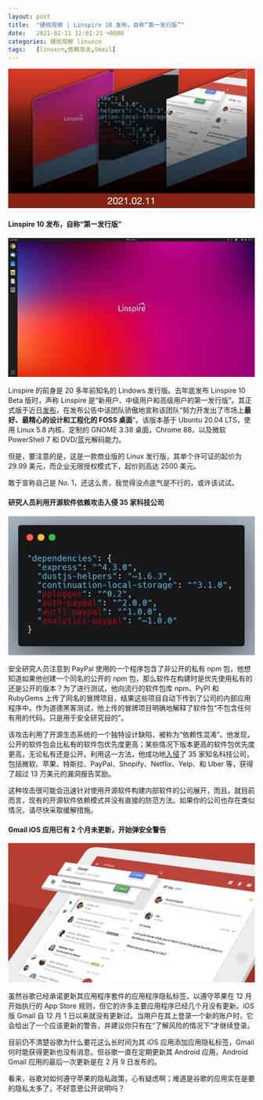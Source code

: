 ```yaml
---
layout: post
title:	"硬核观察 | Linspire 10 发布，自称“第一发行版”"
date:	2021-02-11 12:01:21 +0800 
categories:	硬核观察 linuxcn 
tags:	[linuxcn,依赖攻击,Gmail]
---
```



![](/Asserts/Images/album/202102/11/120016t7ebrbob7wo1b1kk.jpg)


#### Linspire 10 发布，自称“第一发行版”


![](/Asserts/Images/album/202102/11/120027f2nmxohocmnq6ecf.jpg)


Linspire 的前身是 20 多年前知名的 Lindows 发行版。去年底发布 Linspire 10 Beta 版时，声称 Linspire 是“新用户、中级用户和高级用户的第一发行版”。其正式版于近日[发布](https://www.linspirelinux.com/2021/02/linspire-10-released.html)，在发布公告中该团队骄傲地宣称该团队“努力开发出了市场上**最好、最精心的设计和工程化的 FOSS 桌面**”。该版本基于 Ubuntu 20.04 LTS，使用 Linux 5.8 内核、定制的 GNOME 3.38 桌面，Chrome 88，以及微软 PowerShell 7 和 DVD/蓝光解码能力。


但是，要注意的是，这是一款商业版的 Linux 发行版，其单个许可证的起价为 29.99 美元，而企业无限授权模式下，起价则高达 2500 美元。


敢于宣称自己是 No. 1，还这么贵，我觉得没点底气是不行的，或许该试试。


#### 研究人员利用开源软件依赖攻击入侵 35 家科技公司


![](/Asserts/Images/album/202102/11/120047fzsv1l9yvvwqwqyr.jpg)


安全研究人员注意到 PayPal 使用的一个程序包含了非公开的私有 npm 包，他想知道如果他创建一个同名的公开的 npm 包，那么软件在构建时是优先使用私有的还是公开的版本？为了进行测试，他向流行的软件包库 npm、PyPI 和 RubyGems 上传了同名的冒牌项目，结果这些项目自动下传到了公司的内部应用程序中。作为道德黑客测试，他上传的冒牌项目明确地解释了软件包“不包含任何有用的代码，只是用于安全研究目的”。


该攻击利用了开源生态系统的一个独特设计缺陷，被称为“依赖性混淆”。他发现，公开的软件包会比私有的软件包优先度更高；某些情况下版本更高的软件包优先度更高，无论私有还是公开。利用这一方法，他成功地[入侵](https://www.bleepingcomputer.com/news/security/researcher-hacks-over-35-tech-firms-in-novel-supply-chain-attack/)了 35 家知名科技公司，包括微软、苹果、特斯拉、PayPal、Shopify、Netflix、Yelp、和 Uber 等，获得了超过 13 万美元的漏洞报告奖励。


这种攻击很可能会迅速针对使用开源软件构建内部软件的公司展开，而且，就目前而言，现有的开源软件依赖模式并没有直接的防范方法。如果你的公司也存在类似情况，请尽快采取缓解措施。


#### Gmail iOS 应用已有 2 个月未更新，开始弹安全警告


![](/Asserts/Images/album/202102/11/120104thujpfyflzhuvfus.jpg)


虽然谷歌已经承诺更新其应用程序套件的应用程序隐私标签，以遵守苹果在 12 月开始执行的 App Store 规则，但它的许多主要应用程序已经几个月没有更新。iOS 版 Gmail 自 12 月 1 日以来就没有更新过。当用户在其上登录一个新的账户时，它会给出了一个应该更新的警告，并建议你只有在“了解风险的情况下”才继续登录。


目前仍不清楚谷歌为什么要花这么长时间为其 iOS 应用添加应用隐私标签，Gmail 何时能获得更新也没有消息。但谷歌一直在定期更新其 Android 应用，Android Gmail 应用的最后一次更新是在 2 月 9 日发布的。


看来，谷歌对如何遵守苹果的隐私政策，心有疑虑啊；难道是谷歌的应用实在是要的隐私太多了，不好意思公开说明吗？
